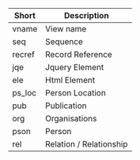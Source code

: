 | Short  | Description             |
|--------|-------------------------|
| vname  | View name               |
| seq    | Sequence                |
| recref | Record Reference        |
| jqe    | Jquery Element          |
| ele    | Html Element            |
| ps_loc | Person Location         |
| pub    | Publication             |
| org    | Organisations           |
| pson   | Person                  |
| rel    | Relation / Relationship |
